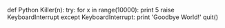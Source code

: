 def Python Killer(n):
	try:
		for x in range(10000):
		     print 5
		raise KeyboardInterrupt
	except KeyboardInterrupt:
		print 'Goodbye World!'
		quit()
